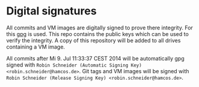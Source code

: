 # Digital signatures

All commits and VM images are digitally signed to prove there integrity. For
this [gpg][] is used. This repo contains the public keys which can be used to
verify the integrity. A copy of this repository will be added to all drives
containing a VM image.

All commits after Mi 9. Jul 11:33:37 CEST 2014 will be automatically gpg signed with `Robin Schneider (Automatic Signing Key) <robin.schneider@hamcos.de>`.
Git tags and VM images will be signed with `Robin Schneider (Release Signing Key) <robin.schneider@hamcos.de>`.

[gpg]: https://en.wikipedia.org/wiki/GNU_Privacy_Guard
